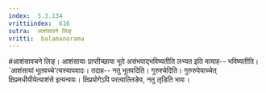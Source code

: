 ```yaml
---
index:  3.3.134
vrittiindex:  616
sutra:  आशंसावने लिङ्
vritti:  balamanorama 
---
```


#आशंसावचने लिङ्। आशंसायाः प्राप्तीच्छाया भूते असंभवाद्भविष्यतीति लभ्यत इति मत्वाह-- भविष्यतीति। `आशंसायां भूतवच्चे'त्यस्यापवादः। तदाह-- नतु भूतवदिति। गुरुश्चेदिति। गुरुरुपेयाच्चेत् क्षिप्रमधीयीयेत्याशंसे इत्यन्वयः। क्षिप्रयोगेऽपि परत्वाल्लिङेव, नतु लृडिति भावः। 


